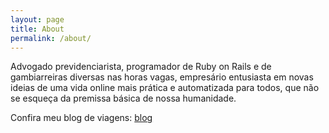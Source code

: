 ```yaml
---
layout: page
title: About
permalink: /about/
---
```


Advogado previdenciarista, programador de Ruby on Rails e de gambiarreiras diversas nas horas vagas, empresário entusiasta em novas ideias de uma vida online mais prática e automatizada para todos, que não se esqueça da premissa básica de nossa humanidade.

Confira meu blog de viagens: [blog](https://www.manualdoviajantebarato.com.br/)